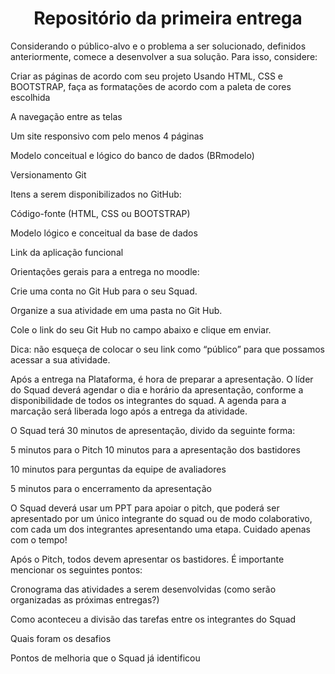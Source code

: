 
<h1 align="center">Repositório da primeira entrega</h1>
Considerando o público-alvo e o problema a ser solucionado, definidos anteriormente, comece a desenvolver a sua solução. Para isso, considere: 

Criar as páginas de acordo com seu projeto 
Usando HTML, CSS e BOOTSTRAP, faça as formatações de acordo com a paleta de cores escolhida 

A navegação entre as telas 

Um site responsivo com pelo menos 4 páginas 

Modelo conceitual e lógico do banco de dados (BRmodelo) 

Versionamento Git 

Itens a serem disponibilizados no GitHub: 

Código-fonte (HTML, CSS ou BOOTSTRAP) 

Modelo lógico e conceitual da base de dados 

Link da aplicação funcional 

Orientações gerais para a entrega no moodle: 

Crie uma conta no Git Hub para o seu Squad. 

Organize a sua atividade em uma pasta no Git Hub. 

Cole o link do seu Git Hub no campo abaixo e clique em enviar.  

Dica: não esqueça de colocar o seu link como “público” para que possamos acessar a sua atividade. 

Após a entrega na Plataforma, é hora de preparar a apresentação. O líder do Squad deverá agendar o dia e horário da apresentação, conforme a disponibilidade de todos os integrantes do squad. A agenda para a marcação será liberada logo após a entrega da atividade.  


O Squad terá 30 minutos de apresentação, divido da seguinte forma: 

 5 minutos para o Pitch 
10 minutos para a apresentação dos bastidores 

10 minutos para perguntas da equipe de avaliadores 

5 minutos para o encerramento da apresentação 

O Squad deverá usar um PPT para apoiar o pitch, que poderá ser apresentado por um único integrante do squad ou de modo colaborativo, com cada um dos integrantes apresentando uma etapa. Cuidado apenas com o tempo! 

Após o Pitch, todos devem apresentar os bastidores. É importante mencionar os seguintes pontos: 
 
Cronograma das atividades a serem desenvolvidas (como serão organizadas as próximas entregas?) 

Como aconteceu a divisão das tarefas entre os integrantes do Squad 

Quais foram os desafios  

Pontos de melhoria que o Squad já identificou
